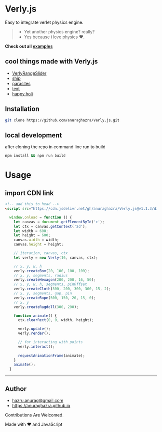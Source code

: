 # Verly.js

Easy to integrate verlet physics engine.

> - Yet another physics engine? really?
> - Yes because i love physics :heart:.

**Check out all [examples](https://anuraghazra.github.io/Verly.js/examples/)**

## cool things made with Verly.js
- [VerlyRangeSlider](https://anuraghazra.github.io/VerlyRangeSlider/)
- [ship](https://anuraghazra.github.io/Verly.js/examples/ship/)
- [parasites](https://anuraghazra.github.io/parasites/)
- [text](https://anuraghazra.github.io/Verly.js/examples/text/)
- [happy holi](https://anuraghazra.github.io/Verly.js/examples/typography/)


## Installation

```bash
git clone https://github.com/anuraghazra/Verly.js.git
```

## local development

after cloning the repo in command line run to build
```bash
npm install && npm run build
```




# Usage

## import CDN link
```html
<!-- add this to head -->
<script src="https://cdn.jsdelivr.net/gh/anuraghazra/Verly.js@v1.1.3/dist/verly.bundle.js"></script>
```

```js
  window.onload = function () {
    let canvas = document.getElementById('c');
    let ctx = canvas.getContext('2d');
    let width = 600;
    let height = 600;
    canvas.width = width;
    canvas.height = height;

    // iteration, canvas, ctx
    let verly = new Verly(16, canvas, ctx);

    // x, y, w, h
    verly.createBox(20, 100, 100, 100);
    // x, y, segments, radius
    verly.createHexagon(200, 200, 16, 50);
    // x, y, w, h, segments, pinOffset
    verly.createCloth(300, 200, 300, 300, 15, 2);
    // x, y, segments, gap, pin
    verly.createRope(500, 150, 20, 15, 0);
    // x, y
    verly.createRagdoll(300, 200);

    function animate() {
      ctx.clearRect(0, 0, width, height);

      verly.update();
      verly.render();

      // for interacting with points
      verly.interact();
      
      requestAnimationFrame(animate);
    }
    animate();
  }

```

----------

## Author
- hazru.anurag@gmail.com
- https://anuraghazra.github.io



Contributions Are Welcomed.

Made with :heart: and JavaScript
